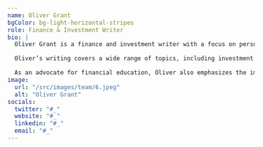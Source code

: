 ```yaml
---
name: Oliver Grant
bgColor: bg-light-horizontal-stripes
role: Finance & Investment Writer
bio: |
  Oliver Grant is a finance and investment writer with a focus on personal finance, investment strategies, and market trends. With a deep understanding of the financial world, he offers expert insights into the complexities of wealth management and financial independence.

  Oliver’s writing covers a wide range of topics, including investment techniques, economic factors, and strategies for building long-term financial stability. He is particularly passionate about helping readers navigate the world of investing, whether it's through stocks, real estate, or alternative assets.

  As an advocate for financial education, Oliver also emphasizes the importance of financial literacy, offering actionable advice for readers to take control of their financial futures. His work aims to simplify complex financial concepts and empower individuals to make informed decisions about their wealth-building journey.
image:
  url: "/src/images/team/6.jpeg"
  alt: "Oliver Grant"
socials:
  twitter: "#_"
  website: "#_"
  linkedin: "#_"
  email: "#_"
---
```

